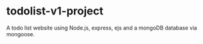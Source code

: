 # todolist-v1-project

A todo list website using Node.js, express, ejs and a mongoDB database via mongoose.
